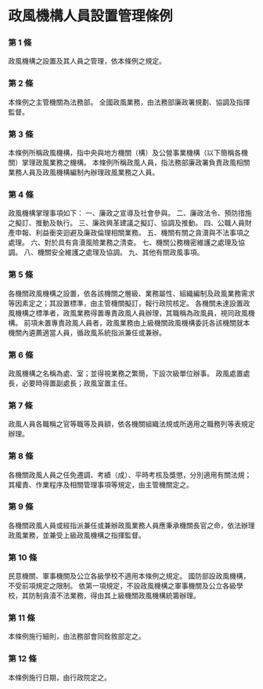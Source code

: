 # 政風機構人員設置管理條例

### 第 1 條

政風機構之設置及其人員之管理，依本條例之規定。

### 第 2 條

本條例之主管機關為法務部。
全國政風業務，由法務部廉政署規劃、協調及指揮監督。

### 第 3 條

本條例所稱政風機構，指中央與地方機關（構）及公營事業機構（以下簡稱各機關）掌理政風業務之機構。
本條例所稱政風人員，指法務部廉政署負責政風相關業務人員及政風機構編制內辦理政風業務之人員。

### 第 4 條

政風機構掌理事項如下：
一、廉政之宣導及社會參與。
二、廉政法令、預防措施之擬訂、推動及執行。
三、廉政興革建議之擬訂、協調及推動。
四、公職人員財產申報、利益衝突迴避及廉政倫理相關業務。
五、機關有關之貪瀆與不法事項之處理。
六、對於具有貪瀆風險業務之清查。
七、機關公務機密維護之處理及協調。
八、機關安全維護之處理及協調。
九、其他有關政風事項。

### 第 5 條

各機關政風機構之設置，依各該機關之層級、業務屬性、組織編制及政風業務需求等因素定之；其設置標準，由主管機關擬訂，報行政院核定。
各機關未達設置政風機構之標準者，政風業務得置專責政風人員辦理，其職稱為政風員，視同政風機構。
前項未置專責政風人員者，政風業務由上級機關政風機構委託各該機關就本機關內遴薦適當人員，循政風系統指派兼任或兼辦。

### 第 6 條

政風機構之名稱為處、室；並得視業務之繁簡，下設次級單位辦事。
政風處置處長，必要時得置副處長；政風室置主任。

### 第 7 條

政風人員各職稱之官等職等及員額，依各機關組織法規或所適用之職務列等表規定辦理。

### 第 8 條

各機關政風人員之任免遷調、考績（成）、平時考核及獎懲，分別適用有關法規；其權責、作業程序及相關管理事項等規定，由主管機關定之。

### 第 9 條

各機關政風人員或經指派兼任或兼辦政風業務人員應秉承機關長官之命，依法辦理政風業務，並兼受上級政風機構之指揮監督。

### 第 10 條

民意機關、軍事機關及公立各級學校不適用本條例之規定。
國防部設政風機構，不受前項規定之限制。
依第一項規定，不設政風機構之軍事機關及公立各級學校，其防制貪瀆不法業務，得由其上級機關政風機構統籌辦理。

### 第 11 條

本條例施行細則，由法務部會同銓敘部定之。

### 第 12 條

本條例施行日期，由行政院定之。
